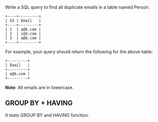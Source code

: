Write a SQL query to find all duplicate emails in a table named Person.

	+----+---------+
	| Id | Email   |
	+----+---------+
	| 1  | a@b.com |
	| 2  | c@d.com |
	| 3  | a@b.com |
	+----+---------+
For example, your query should return the following for the above table:

	+---------+
	| Email   |
	+---------+
	| a@b.com |
	+---------+
**Note**: All emails are in lowercase.

## GROUP BY + HAVING

It tests GROUP BY and HAVING function.